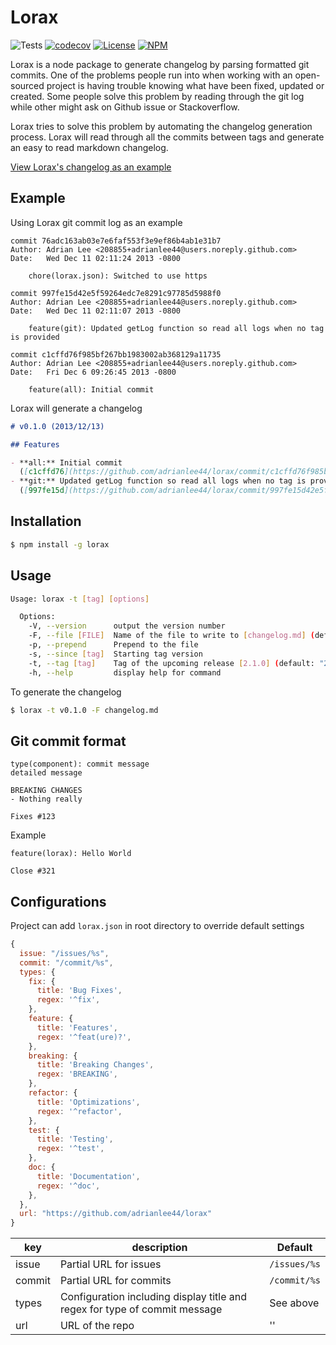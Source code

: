 # Lorax

![Tests](https://github.com/adrianlee44/lorax/workflows/Tests/badge.svg)
[![codecov](https://codecov.io/gh/adrianlee44/lorax/graph/badge.svg?token=REISFTOVEW)](https://codecov.io/gh/adrianlee44/lorax)
[![License](https://img.shields.io/badge/license-MIT-orange.svg?style=flat-square)](https://github.com/adrianlee44/lorax/blob/master/LICENSE-MIT)
[![NPM](https://img.shields.io/npm/v/lorax.svg?style=flat-square)](https://www.npmjs.org/package/lorax)

Lorax is a node package to generate changelog by parsing formatted git commits. One of the problems people run into when working with an open-sourced project is having trouble knowing what have been fixed, updated or created. Some people solve this problem by reading through the git log while other might ask on Github issue or Stackoverflow.

Lorax tries to solve this problem by automating the changelog generation process. Lorax will read through all the commits between tags and generate an easy to read markdown changelog.

[View Lorax's changelog as an example](https://github.com/adrianlee44/lorax/blob/master/changelog.md)

## Example

Using Lorax git commit log as an example

```
commit 76adc163ab03e7e6faf553f3e9ef86b4ab1e31b7
Author: Adrian Lee <208855+adrianlee44@users.noreply.github.com>
Date:   Wed Dec 11 02:11:24 2013 -0800

    chore(lorax.json): Switched to use https

commit 997fe15d42e5f59264edc7e8291c97785d5988f0
Author: Adrian Lee <208855+adrianlee44@users.noreply.github.com>
Date:   Wed Dec 11 02:11:07 2013 -0800

    feature(git): Updated getLog function so read all logs when no tag is provided

commit c1cffd76f985bf267bb1983002ab368129a11735
Author: Adrian Lee <208855+adrianlee44@users.noreply.github.com>
Date:   Fri Dec 6 09:26:45 2013 -0800

    feature(all): Initial commit
```

Lorax will generate a changelog

```markdown
# v0.1.0 (2013/12/13)

## Features

- **all:** Initial commit
  ([c1cffd76](https://github.com/adrianlee44/lorax/commit/c1cffd76f985bf267bb1983002ab368129a11735))
- **git:** Updated getLog function so read all logs when no tag is provided
  ([997fe15d](https://github.com/adrianlee44/lorax/commit/997fe15d42e5f59264edc7e8291c97785d5988f0))
```

## Installation

```bash
$ npm install -g lorax
```

## Usage

```bash
Usage: lorax -t [tag] [options]

  Options:
    -V, --version      output the version number
    -F, --file [FILE]  Name of the file to write to [changelog.md] (default: "changelog.md")
    -p, --prepend      Prepend to the file
    -s, --since [tag]  Starting tag version
    -t, --tag [tag]    Tag of the upcoming release [2.1.0] (default: "2.1.0")
    -h, --help         display help for command
```

To generate the changelog

```bash
$ lorax -t v0.1.0 -F changelog.md
```

## Git commit format

```
type(component): commit message
detailed message

BREAKING CHANGES
- Nothing really

Fixes #123
```

Example

```
feature(lorax): Hello World

Close #321
```

## Configurations

Project can add `lorax.json` in root directory to override default settings

```js
{
  issue: "/issues/%s",
  commit: "/commit/%s",
  types: {
    fix: {
      title: 'Bug Fixes',
      regex: '^fix',
    },
    feature: {
      title: 'Features',
      regex: '^feat(ure)?',
    },
    breaking: {
      title: 'Breaking Changes',
      regex: 'BREAKING',
    },
    refactor: {
      title: 'Optimizations',
      regex: '^refactor',
    },
    test: {
      title: 'Testing',
      regex: '^test',
    },
    doc: {
      title: 'Documentation',
      regex: '^doc',
    },
  },
  url: "https://github.com/adrianlee44/lorax"
}
```

| key    | description                                                                | Default      |
| ------ | -------------------------------------------------------------------------- | ------------ |
| issue  | Partial URL for issues                                                     | `/issues/%s` |
| commit | Partial URL for commits                                                    | `/commit/%s` |
| types  | Configuration including display title and regex for type of commit message | See above    |
| url    | URL of the repo                                                            | ''           |
